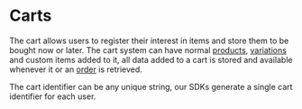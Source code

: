 # Carts

The cart allows users to register their interest in items and store them to be bought now or later. The cart system can have normal [products](../product), [variations](../variation) and custom items added to it, all data added to a cart is stored and available whenever it or an [order](../order) is retrieved.

The cart identifier can be any unique string, our SDKs generate a single cart identifier for each user.